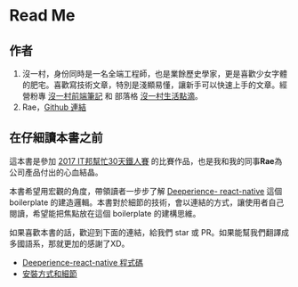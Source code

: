 # Read Me

## 作者

1. 沒一村，身份同時是一名全端工程師，也是業餘歷史學家，更是喜歡少女字體的肥宅。喜歡寫技術文章，特別是淺顯易懂，讓新手可以快速上手的文章。經營粉專 [沒一村前端筆記](https://www.facebook.com/noootownnotes/) 和 部落格 [沒一村生活點滴](https://noootown.wordpress.com/)。
2. Rae，[Github 連結](https://github.com/joey3060)

## 在仔細讀本書之前

這本書是參加 [2017 IT邦幫忙30天鐵人賽](http://ithelp.ithome.com.tw/ironman?tab=hot) 的比賽作品，也是我和我的同事**Rae**為公司產品付出的心血結晶。

本書希望用宏觀的角度，帶領讀者一步步了解 [Deeperience- react-native](https://github.com/noootown/deeperience-react-native) 這個 boilerplate 的建造邏輯。本書對於細節的技術，會以連結的方式，讓使用者自己閱讀，希望能把焦點放在這個 boilerplate 的建構思維。

如果喜歡本書的話，歡迎到下面的連結，給我們 star 或 PR。如果能幫我們翻譯成多國語系，那就更加的感謝了XD。

- [Deeperience-react-native 程式碼](https://github.com/noootown/deeperience-react-native)
- [安裝方式和細節](https://github.com/noootown/deeperience-react-native/blob/master/README.md)